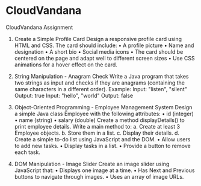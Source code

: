# CloudVandana
CloudVandana Assignment 

1. Create a Simple Profile Card 
Design a responsive profile card using HTML and CSS. The card should include: 
• A profile picture 
• Name and designation 
• A short bio 
• Social media icons 
• The card should be centered on the page and adapt well to different screen sizes 
• Use CSS animations for a hover effect on the card.
 
3. String Manipulation - Anagram Check 
Write a Java program that takes two strings as input and checks if they are anagrams 
(containing the same characters in a different order). 
Example: 
Input: "listen", "silent" 
Output: true 
Input: "hello", "world" 
Output: false 

4. Object-Oriented Programming - Employee Management System 
Design a simple Java class Employee with the following attributes: 
• id (integer) 
• name (string) 
• salary (double) 
Create a method displayDetails() to print employee details. 
Write a main method to: 
a. Create at least 3 Employee objects. 
b. Store them in a list. 
c. Display their details. 
d. Create a simple to-do list using JavaScript and the DOM. 
• Allow users to add new tasks. 
• Display tasks in a list. 
• Provide a button to remove each task. 
 
5. DOM Manipulation - Image Slider 
Create an image slider using JavaScript that: 
• Displays one image at a time. 
• Has Next and Previous buttons to navigate through images. 
• Uses an array of image URLs.
